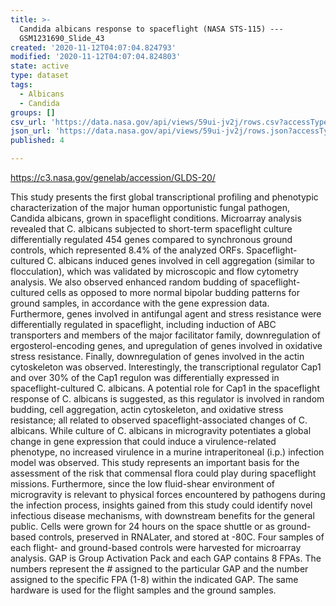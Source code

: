 ```yaml
---
title: >-
  Candida albicans response to spaceflight (NASA STS-115) ---
  GSM1231690_Slide_43
created: '2020-11-12T04:07:04.824793'
modified: '2020-11-12T04:07:04.824803'
state: active
type: dataset
tags:
  - Albicans
  - Candida
groups: []
csv_url: 'https://data.nasa.gov/api/views/59ui-jv2j/rows.csv?accessType=DOWNLOAD'
json_url: 'https://data.nasa.gov/api/views/59ui-jv2j/rows.json?accessType=DOWNLOAD'
published: 4

---
```

https://c3.nasa.gov/genelab/accession/GLDS-20/

This study presents the first global transcriptional profiling and phenotypic characterization of the major human opportunistic fungal pathogen, Candida albicans, grown in spaceflight conditions. Microarray analysis revealed that C. albicans subjected to short-term spaceflight culture differentially regulated 454 genes compared to synchronous ground controls, which represented 8.4% of the analyzed ORFs. Spaceflight-cultured C. albicans induced genes involved in cell aggregation (similar to flocculation), which was validated by microscopic and flow cytometry analysis. We also observed enhanced random budding of spaceflight-cultured cells as opposed to more normal bipolar budding patterns for ground samples, in accordance with the gene expression data. Furthermore, genes involved in antifungal agent and stress resistance were differentially regulated in spaceflight, including induction of ABC transporters and members of the major facilitator family, downregulation of ergosterol-encoding genes, and upregulation of genes involved in oxidative stress resistance. Finally, downregulation of genes involved in the actin cytoskeleton was observed. Interestingly, the transcriptional regulator Cap1 and over 30% of the Cap1 regulon was differentially expressed in spaceflight-cultured C. albicans. A potential role for Cap1 in the spaceflight response of C. albicans is suggested, as this regulator is involved in random budding, cell aggregation, actin cytoskeleton, and oxidative stress resistance; all related to observed spaceflight-associated changes of C. albicans. While culture of C. albicans in microgravity potentiates a global change in gene expression that could induce a virulence-related phenotype, no increased virulence in a murine intraperitoneal (i.p.) infection model was observed. This study represents an important basis for the assessment of the risk that commensal flora could play during spaceflight missions. Furthermore, since the low fluid-shear environment of microgravity is relevant to physical forces encountered by pathogens during the infection process, insights gained from this study could identify novel infectious disease mechanisms, with downstream benefits for the general public. Cells were grown for 24 hours on the space shuttle or as ground-based controls, preserved in RNALater, and stored at -80C. Four samples of each flight- and ground-based controls were harvested for microarray analysis. GAP is Group Activation Pack and each GAP contains 8 FPAs. The numbers represent the # assigned to the particular GAP and the number assigned to the specific FPA (1-8) within the indicated GAP. The same hardware is used for the flight samples and the ground samples.
